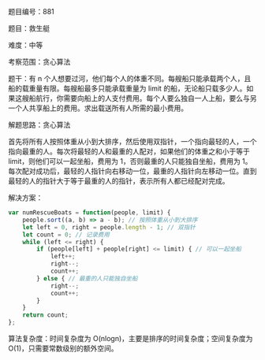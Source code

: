 题目编号：881

题目：救生艇

难度：中等

考察范围：贪心算法

题干：有 n 个人想要过河，他们每个人的体重不同。每艘船只能承载两个人，且船的载重量有限。每艘船最多只能承载重量为 limit 的船，无论船只载多少人。如果这艘船航行，你需要向船上的人支付费用。每个人要么独自一人上船，要么与另一个人共享船上的费用。求出载送所有人所需的最小费用。

解题思路：贪心算法

首先将所有人按照体重从小到大排序，然后使用双指针，一个指向最轻的人，一个指向最重的人。每次将最轻的人和最重的人配对，如果他们的体重之和小于等于 limit，则他们可以一起坐船，费用为 1，否则最重的人只能独自坐船，费用为 1。每次配对成功后，最轻的人指针向右移动一位，最重的人指针向左移动一位。直到最轻的人的指针大于等于最重的人的指针，表示所有人都已经配对完成。

解决方案：

```javascript
var numRescueBoats = function(people, limit) {
    people.sort((a, b) => a - b); // 按照体重从小到大排序
    let left = 0, right = people.length - 1; // 双指针
    let count = 0; // 记录费用
    while (left <= right) {
        if (people[left] + people[right] <= limit) { // 可以一起坐船
            left++;
            right--;
            count++;
        } else { // 最重的人只能独自坐船
            right--;
            count++;
        }
    }
    return count;
};
```

算法复杂度：时间复杂度为 O(nlogn)，主要是排序的时间复杂度；空间复杂度为 O(1)，只需要常数级别的额外空间。